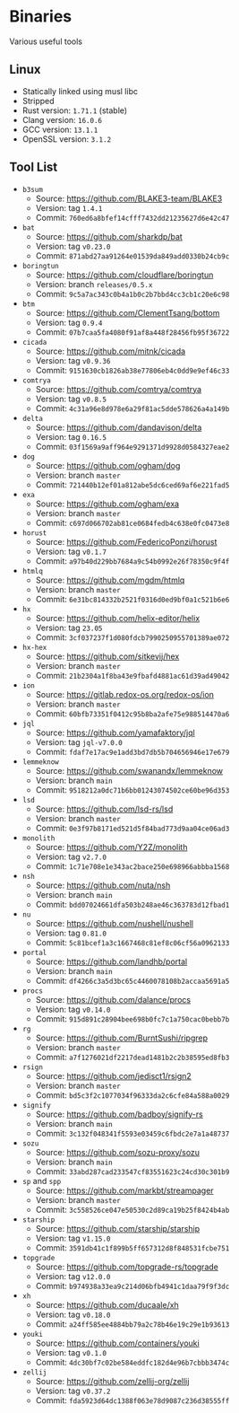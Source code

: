 # Binaries

Various useful tools

## Linux

- Statically linked using musl libc
- Stripped
- Rust version: `1.71.1` (stable)
- Clang version: `16.0.6`
- GCC version: `13.1.1`
- OpenSSL version: `3.1.2`

## Tool List

- `b3sum`
  - Source: https://github.com/BLAKE3-team/BLAKE3
  - Version: tag `1.4.1`
  - Commit: `760ed6a8bfef14cfff7432dd21235627d6e42c47`
- `bat`
  - Source: https://github.com/sharkdp/bat
  - Version: tag `v0.23.0`
  - Commit: `871abd27aa91264e01539da849add0330b24cb9c`
- `boringtun`
  - Source: https://github.com/cloudflare/boringtun
  - Version: branch `releases/0.5.x`
  - Commit: `9c5a7ac343c0b4a1b0c2b7bbd4cc3cb1c20e6c98`
- `btm`
  - Source: https://github.com/ClementTsang/bottom
  - Version: tag `0.9.4`
  - Commit: `07b7caa5fa4080f91af8a448f28456fb95f36722`
- `cicada`
  - Source: https://github.com/mitnk/cicada
  - Version: tag `v0.9.36`
  - Commit: `9151630cb1826ab38e77806eb4c0dd9e9ef46c33`
- `comtrya`
  - Source: https://github.com/comtrya/comtrya
  - Version: tag `v0.8.5`
  - Commit: `4c31a96e8d978e6a29f81ac5dde578626a4a149b`
- `delta`
  - Source: https://github.com/dandavison/delta
  - Version: tag `0.16.5`
  - Commit: `03f1569a9aff964e9291371d9928d0584327eae2`
- `dog`
  - Source: https://github.com/ogham/dog
  - Version: branch `master`
  - Commit: `721440b12ef01a812abe5dc6ced69af6e221fad5`
- `exa`
  - Source: https://github.com/ogham/exa
  - Version: branch `master`
  - Commit: `c697d066702ab81ce0684fedb4c638e0fc0473e8`
- `horust`
  - Source: https://github.com/FedericoPonzi/horust
  - Version: tag `v0.1.7`
  - Commit: `a97b40d229bb7684a9c54b0992e26f78350c9f4f`
- `htmlq`
  - Source: https://github.com/mgdm/htmlq
  - Version: branch `master`
  - Commit: `6e31bc814332b2521f0316d0ed9bf0a1c521b6e6`
- `hx`
  - Source: https://github.com/helix-editor/helix
  - Version: tag `23.05`
  - Commit: `3cf037237f1d080fdcb7990250955701389ae072`
- `hx-hex`
  - Source: https://github.com/sitkevij/hex
  - Version: branch `master`
  - Commit: `21b2304a1f8ba43e9fbafd4881ac61d39ad49042`
- `ion`
  - Source: https://gitlab.redox-os.org/redox-os/ion
  - Version: branch `master`
  - Commit: `60bfb73351f0412c95b8ba2afe75e988514470a6`
- `jql`
  - Source: https://github.com/yamafaktory/jql
  - Version: tag `jql-v7.0.0`
  - Commit: `fdaf7e17ac9e1add3bd7db5b704656946e17e679`
- `lemmeknow`
  - Source: https://github.com/swanandx/lemmeknow
  - Version: branch `main`
  - Commit: `9518212a0dc71b6bb01243074502ce60be96d353`
- `lsd`
  - Source: https://github.com/lsd-rs/lsd
  - Version: branch `master`
  - Commit: `0e3f97b8171ed521d5f84bad773d9aa04ce06ad3`
- `monolith`
  - Source: https://github.com/Y2Z/monolith
  - Version: tag `v2.7.0`
  - Commit: `1c71e708e1e343ac2bace250e698966abbba1568`
- `nsh`
  - Source: https://github.com/nuta/nsh
  - Version: branch `main`
  - Commit: `bdd07024661dfa503b248ae46c363783d12fbad1`
- `nu`
  - Source: https://github.com/nushell/nushell
  - Version: tag `0.81.0`
  - Commit: `5c81bcef1a3c1667468c81ef8c06cf56a0962133`
- `portal`
  - Source: https://github.com/landhb/portal
  - Version: branch `main`
  - Commit: `df4266c3a5d3bc65c4460078108b2accaa5691a5`
- `procs`
  - Source: https://github.com/dalance/procs
  - Version: tag `v0.14.0`
  - Commit: `915d891c28904bee698b0fc7c1a750cac0bebb7b`
- `rg`
  - Source: https://github.com/BurntSushi/ripgrep
  - Version: branch `master`
  - Commit: `a7f1276021df2217dead1481b2c2b38595ed8fb3`
- `rsign`
  - Source: https://github.com/jedisct1/rsign2
  - Version: branch `master`
  - Commit: `bd5c3f2c1077034f96333da2c6cfe84a588a0029`
- `signify`
  - Source: https://github.com/badboy/signify-rs
  - Version: branch `main`
  - Commit: `3c132f048341f5593e03459c6fbdc2e7a1a48737`
- `sozu`
  - Source: https://github.com/sozu-proxy/sozu
  - Version: branch `main`
  - Commit: `33abd287cad233547cf83551623c24cd30c301b9`
- `sp` and `spp`
  - Source: https://github.com/markbt/streampager
  - Version: branch `master`
  - Commit: `3c558526ce047e50530c2d89ca19b25f8424b4ab`
- `starship`
  - Source: https://github.com/starship/starship
  - Version: tag `v1.15.0`
  - Commit: `3591db41c1f899b5ff657312d8f848531fcbe751`
- `topgrade`
  - Source: https://github.com/topgrade-rs/topgrade
  - Version: tag `v12.0.0`
  - Commit: `b974938a33ea9c214d06bfb4941c1daa79f9f3dc`
- `xh`
  - Source: https://github.com/ducaale/xh
  - Version: tag `v0.18.0`
  - Commit: `a24ff585ee4884bb79a2c78b46e19c29e1b93613`
- `youki`
  - Source: https://github.com/containers/youki
  - Version: tag `v0.1.0`
  - Commit: `4dc30bf7c02be584eddfc182d4e96b7cbbb3474c`
- `zellij`
  - Source: https://github.com/zellij-org/zellij
  - Version: tag `v0.37.2`
  - Commit: `fda5923d64dc1388f063e78d9087c236d38555ff`
